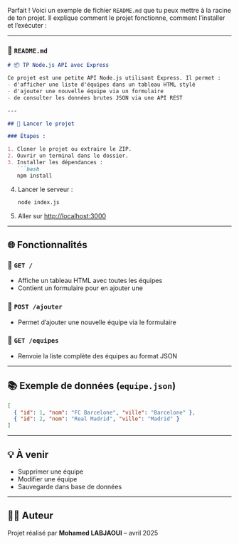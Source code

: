 Parfait ! Voici un exemple de fichier `README.md` que tu peux mettre à la racine de ton projet. Il explique comment le projet fonctionne, comment l’installer et l’exécuter :

---

### 📁 `README.md`

```markdown
# 📦 TP Node.js API avec Express

Ce projet est une petite API Node.js utilisant Express. Il permet :
- d'afficher une liste d'équipes dans un tableau HTML stylé
- d'ajouter une nouvelle équipe via un formulaire
- de consulter les données brutes JSON via une API REST

---

## 🚀 Lancer le projet

### Étapes :

1. Cloner le projet ou extraire le ZIP.
2. Ouvrir un terminal dans le dossier.
3. Installer les dépendances :
   ```bash
   npm install
   ```
4. Lancer le serveur :
   ```bash
   node index.js
   ```
5. Aller sur [http://localhost:3000](http://localhost:3000)

---

## 🌐 Fonctionnalités

### 📄 `GET /`
- Affiche un tableau HTML avec toutes les équipes
- Contient un formulaire pour en ajouter une

### 📄 `POST /ajouter`
- Permet d’ajouter une nouvelle équipe via le formulaire

### 📄 `GET /equipes`
- Renvoie la liste complète des équipes au format JSON

---

## 📚 Exemple de données (`equipe.json`)
```json
[
  { "id": 1, "nom": "FC Barcelone", "ville": "Barcelone" },
  { "id": 2, "nom": "Real Madrid", "ville": "Madrid" }
]
```

---

## 💡 À venir 
- Supprimer une équipe
- Modifier une équipe
- Sauvegarde dans base de données

---

## 👨‍💻 Auteur

Projet réalisé par **Mohamed LABJAOUI** – avril 2025

